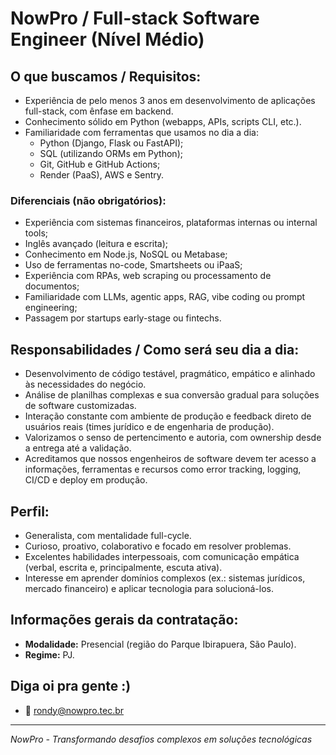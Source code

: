 # NowPro / Full-stack Software Engineer (Nível Médio)

## O que buscamos / Requisitos:
* Experiência de pelo menos 3 anos em desenvolvimento de aplicações full-stack, com ênfase em backend.
* Conhecimento sólido em Python (webapps, APIs, scripts CLI, etc.).
* Familiaridade com ferramentas que usamos no dia a dia:
   * Python (Django, Flask ou FastAPI);
   * SQL (utilizando ORMs em Python);
   * Git, GitHub e GitHub Actions;
   * Render (PaaS), AWS e Sentry.

### Diferenciais (não obrigatórios):
* Experiência com sistemas financeiros, plataformas internas ou internal tools;
* Inglês avançado (leitura e escrita);
* Conhecimento em Node.js, NoSQL ou Metabase;
* Uso de ferramentas no-code, Smartsheets ou iPaaS;
* Experiência com RPAs, web scraping ou processamento de documentos;
* Familiaridade com LLMs, agentic apps, RAG, vibe coding ou prompt engineering;
* Passagem por startups early-stage ou fintechs.

## Responsabilidades / Como será seu dia a dia:
* Desenvolvimento de código testável, pragmático, empático e alinhado às necessidades do negócio.
* Análise de planilhas complexas e sua conversão gradual para soluções de software customizadas.
* Interação constante com ambiente de produção e feedback direto de usuários reais (times jurídico e de engenharia de produção).
* Valorizamos o senso de pertencimento e autoria, com ownership desde a entrega até a validação.
* Acreditamos que nossos engenheiros de software devem ter acesso a informações, ferramentas e recursos como error tracking, logging, CI/CD e deploy em produção.

## Perfil:
* Generalista, com mentalidade full-cycle.
* Curioso, proativo, colaborativo e focado em resolver problemas.
* Excelentes habilidades interpessoais, com comunicação empática (verbal, escrita e, principalmente, escuta ativa).
* Interesse em aprender domínios complexos (ex.: sistemas jurídicos, mercado financeiro) e aplicar tecnologia para solucioná-los.

## Informações gerais da contratação:
* **Modalidade:** Presencial (região do Parque Ibirapuera, São Paulo).
* **Regime:** PJ.

## Diga oi pra gente :)
* 📧 rondy@nowpro.tec.br

---

*NowPro - Transformando desafios complexos em soluções tecnológicas*
